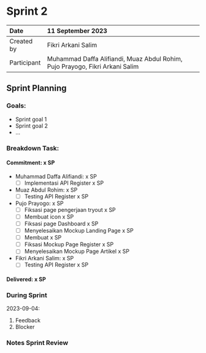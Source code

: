 # Sprint 2


|Date|11 September 2023|
| :- | :- |
|Created by|Fikri Arkani Salim|
|Participant|Muhammad Daffa Alifiandi, Muaz Abdul Rohim, Pujo Prayogo, Fikri Arkani Salim|
## Sprint Planning
### Goals:
- Sprint goal 1
- Sprint goal 2
- …
### Breakdown Task:
#### Commitment: x SP
- Muhammad Daffa Alifiandi: x SP
  - [ ] Implementasi API Register x SP
- Muaz Abdul Rohim: x SP
  - [ ] Testing API Register x SP
- Pujo Prayogo: x SP
  - [ ] Fiksasi page pengerjaan tryout x SP
  - [ ] Membuat icon x SP
  - [ ] Fiksasi page Dashboard x SP
  - [ ] Menyelesaikan Mockup Landing Page x SP
  - [ ] Membuat x SP
  - [ ] Fiksasi Mockup Page Register x SP
  - [ ] Menyelesaikan Mockup Page Artikel x SP
- Fikri Arkani Salim: x SP
  - [ ] Testing API Register x SP

#### Delivered:	 x SP
### During Sprint
2023-09-04:

1. Feedback
1. Blocker
### Notes Sprint Review


